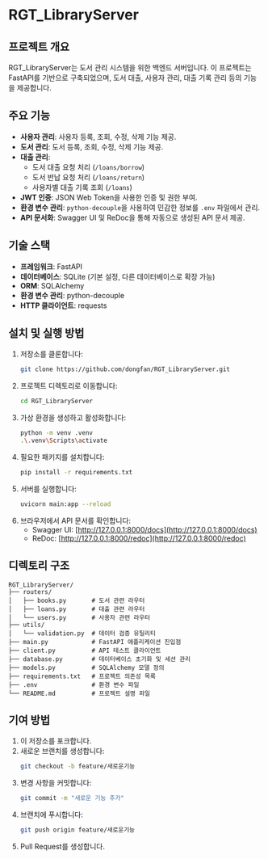 # RGT_LibraryServer

## 프로젝트 개요
RGT_LibraryServer는 도서 관리 시스템을 위한 백엔드 서버입니다. 이 프로젝트는 FastAPI를 기반으로 구축되었으며, 도서 대출, 사용자 관리, 대출 기록 관리 등의 기능을 제공합니다.

## 주요 기능
- **사용자 관리**: 사용자 등록, 조회, 수정, 삭제 기능 제공.
- **도서 관리**: 도서 등록, 조회, 수정, 삭제 기능 제공.
- **대출 관리**: 
  - 도서 대출 요청 처리 (`/loans/borrow`)
  - 도서 반납 요청 처리 (`/loans/return`)
  - 사용자별 대출 기록 조회 (`/loans`)
- **JWT 인증**: JSON Web Token을 사용한 인증 및 권한 부여.
- **환경 변수 관리**: `python-decouple`을 사용하여 민감한 정보를 `.env` 파일에서 관리.
- **API 문서화**: Swagger UI 및 ReDoc을 통해 자동으로 생성된 API 문서 제공.

## 기술 스택
- **프레임워크**: FastAPI
- **데이터베이스**: SQLite (기본 설정, 다른 데이터베이스로 확장 가능)
- **ORM**: SQLAlchemy
- **환경 변수 관리**: python-decouple
- **HTTP 클라이언트**: requests

## 설치 및 실행 방법
1. 저장소를 클론합니다:
   ```bash
   git clone https://github.com/dongfan/RGT_LibraryServer.git
   ```
2. 프로젝트 디렉토리로 이동합니다:
   ```bash
   cd RGT_LibraryServer
   ```
3. 가상 환경을 생성하고 활성화합니다:
   ```bash
   python -m venv .venv
   .\.venv\Scripts\activate
   ```
4. 필요한 패키지를 설치합니다:
   ```bash
   pip install -r requirements.txt
   ```
5. 서버를 실행합니다:
   ```bash
   uvicorn main:app --reload
   ```
6. 브라우저에서 API 문서를 확인합니다:
   - Swagger UI: [http://127.0.0.1:8000/docs](http://127.0.0.1:8000/docs)
   - ReDoc: [http://127.0.0.1:8000/redoc](http://127.0.0.1:8000/redoc)

## 디렉토리 구조
```
RGT_LibraryServer/
├── routers/
│   ├── books.py       # 도서 관련 라우터
│   ├── loans.py       # 대출 관련 라우터
│   └── users.py       # 사용자 관련 라우터
├── utils/
│   └── validation.py  # 데이터 검증 유틸리티
├── main.py            # FastAPI 애플리케이션 진입점
├── client.py          # API 테스트 클라이언트
├── database.py        # 데이터베이스 초기화 및 세션 관리
├── models.py          # SQLAlchemy 모델 정의
├── requirements.txt   # 프로젝트 의존성 목록
├── .env               # 환경 변수 파일
└── README.md          # 프로젝트 설명 파일
```

## 기여 방법
1. 이 저장소를 포크합니다.
2. 새로운 브랜치를 생성합니다:
   ```bash
   git checkout -b feature/새로운기능
   ```
3. 변경 사항을 커밋합니다:
   ```bash
   git commit -m "새로운 기능 추가"
   ```
4. 브랜치에 푸시합니다:
   ```bash
   git push origin feature/새로운기능
   ```
5. Pull Request를 생성합니다.
